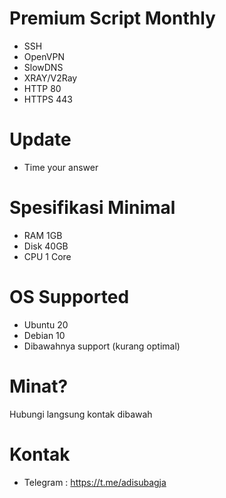 # Premium Script Monthly
- SSH
- OpenVPN
- SlowDNS
- XRAY/V2Ray
- HTTP 80
- HTTPS 443
# Update
- Time your answer
# Spesifikasi Minimal
- RAM 1GB
- Disk 40GB
- CPU 1 Core
# OS Supported
- Ubuntu 20
- Debian 10
- Dibawahnya support (kurang optimal)
# Minat?
Hubungi langsung kontak dibawah
# Kontak
- Telegram : https://t.me/adisubagja
